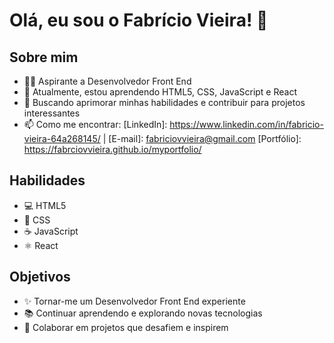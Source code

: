 # Olá, eu sou o Fabrício Vieira! 👋

## Sobre mim
- 👨‍💻 Aspirante a Desenvolvedor Front End
- 🌱 Atualmente, estou aprendendo HTML5, CSS, JavaScript e React
- 🚀 Buscando aprimorar minhas habilidades e contribuir para projetos interessantes
- 📫 Como me encontrar: [LinkedIn]: https://www.linkedin.com/in/fabricio-vieira-64a268145/ | [E-mail]: fabriciovvieira@gmail.com [Portfólio]: https://fabrciovvieira.github.io/myportfolio/

## Habilidades
- 💻 HTML5
- 🎨 CSS
- ☕ JavaScript
- ⚛️ React

## Objetivos
- ✨ Tornar-me um Desenvolvedor Front End experiente
- 📚 Continuar aprendendo e explorando novas tecnologias
- 🤝 Colaborar em projetos que desafiem e inspirem

<!---
fabrciovvieira/fabrciovvieira é um ✨ repositório especial ✨
--->
